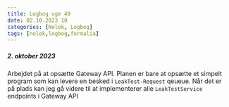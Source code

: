 ```yaml
---
title: Logbog uge 40
date: 02.10.2023 10
categories: [Nolek, Logbog]
tags: [nolek,logbog,formalia]
---
```


##### 2. oktober 2023
Arbejdet på at opsætte Gateway API. Planen er bare at opsætte et simpelt program som kan levere en besked i `LeakTest-Request` qeueue.
Når det er på plads kan jeg gå videre til at implementerer alle `LeakTestService` endpoints i Gateway API 
